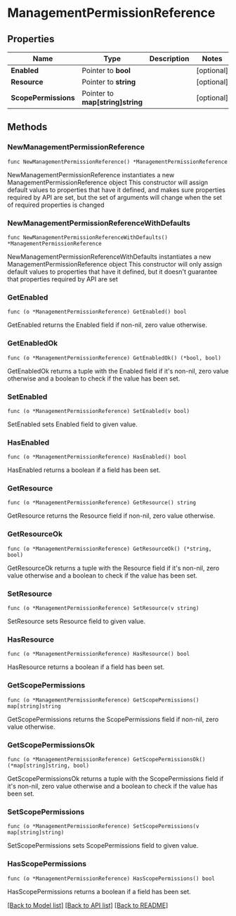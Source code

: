 # ManagementPermissionReference

## Properties

Name | Type | Description | Notes
------------ | ------------- | ------------- | -------------
**Enabled** | Pointer to **bool** |  | [optional] 
**Resource** | Pointer to **string** |  | [optional] 
**ScopePermissions** | Pointer to **map[string]string** |  | [optional] 

## Methods

### NewManagementPermissionReference

`func NewManagementPermissionReference() *ManagementPermissionReference`

NewManagementPermissionReference instantiates a new ManagementPermissionReference object
This constructor will assign default values to properties that have it defined,
and makes sure properties required by API are set, but the set of arguments
will change when the set of required properties is changed

### NewManagementPermissionReferenceWithDefaults

`func NewManagementPermissionReferenceWithDefaults() *ManagementPermissionReference`

NewManagementPermissionReferenceWithDefaults instantiates a new ManagementPermissionReference object
This constructor will only assign default values to properties that have it defined,
but it doesn't guarantee that properties required by API are set

### GetEnabled

`func (o *ManagementPermissionReference) GetEnabled() bool`

GetEnabled returns the Enabled field if non-nil, zero value otherwise.

### GetEnabledOk

`func (o *ManagementPermissionReference) GetEnabledOk() (*bool, bool)`

GetEnabledOk returns a tuple with the Enabled field if it's non-nil, zero value otherwise
and a boolean to check if the value has been set.

### SetEnabled

`func (o *ManagementPermissionReference) SetEnabled(v bool)`

SetEnabled sets Enabled field to given value.

### HasEnabled

`func (o *ManagementPermissionReference) HasEnabled() bool`

HasEnabled returns a boolean if a field has been set.

### GetResource

`func (o *ManagementPermissionReference) GetResource() string`

GetResource returns the Resource field if non-nil, zero value otherwise.

### GetResourceOk

`func (o *ManagementPermissionReference) GetResourceOk() (*string, bool)`

GetResourceOk returns a tuple with the Resource field if it's non-nil, zero value otherwise
and a boolean to check if the value has been set.

### SetResource

`func (o *ManagementPermissionReference) SetResource(v string)`

SetResource sets Resource field to given value.

### HasResource

`func (o *ManagementPermissionReference) HasResource() bool`

HasResource returns a boolean if a field has been set.

### GetScopePermissions

`func (o *ManagementPermissionReference) GetScopePermissions() map[string]string`

GetScopePermissions returns the ScopePermissions field if non-nil, zero value otherwise.

### GetScopePermissionsOk

`func (o *ManagementPermissionReference) GetScopePermissionsOk() (*map[string]string, bool)`

GetScopePermissionsOk returns a tuple with the ScopePermissions field if it's non-nil, zero value otherwise
and a boolean to check if the value has been set.

### SetScopePermissions

`func (o *ManagementPermissionReference) SetScopePermissions(v map[string]string)`

SetScopePermissions sets ScopePermissions field to given value.

### HasScopePermissions

`func (o *ManagementPermissionReference) HasScopePermissions() bool`

HasScopePermissions returns a boolean if a field has been set.


[[Back to Model list]](../README.md#documentation-for-models) [[Back to API list]](../README.md#documentation-for-api-endpoints) [[Back to README]](../README.md)



